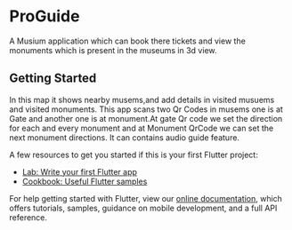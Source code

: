 # ProGuide

A Musium application which can book there tickets and view the monuments which is present in the museums in 3d view.

## Getting Started

In this map it shows nearby musems,and add details in visited musuems and visited monuments.
This app scans two Qr Codes in musems one is at Gate and another one is at monument.At gate Qr code we set the direction for each and every monument and at Monument QrCode we can set the next monument directions.
It can contains audio guide feature.


A few resources to get you started if this is your first Flutter project:

- [Lab: Write your first Flutter app](https://flutter.dev/docs/get-started/codelab)
- [Cookbook: Useful Flutter samples](https://flutter.dev/docs/cookbook)

For help getting started with Flutter, view our
[online documentation](https://flutter.dev/docs), which offers tutorials,
samples, guidance on mobile development, and a full API reference.
